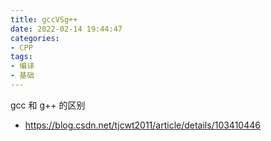 ```yaml
---
title: gccVSg++
date: 2022-02-14 19:44:47
categories:
- CPP
tags:
- 编译
- 基础
---
```


gcc 和 g++ 的区别
- https://blog.csdn.net/tjcwt2011/article/details/103410446